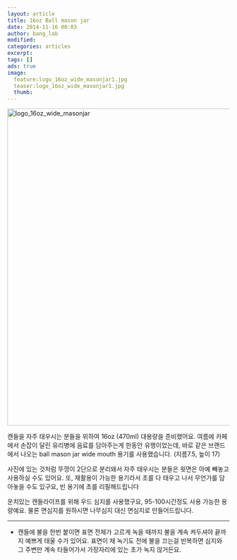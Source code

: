 ```yaml
---
layout: article
title: 16oz Ball mason jar
date: 2014-11-16 00:03
author: bang_lab
modified:
categories: articles
excerpt: 
tags: []
ads: true
image:
  feature:logo_16oz_wide_masonjar1.jpg
  teaser:logo_16oz_wide_masonjar1.jpg
  thumb:
---
```

<a href="https://bybanglab.files.wordpress.com/2014/11/logo_16oz_wide_masonjar1.jpg"><img class="alignnone size-full wp-image-53" src="https://bybanglab.files.wordpress.com/2014/11/logo_16oz_wide_masonjar1.jpg" alt="logo_16oz_wide_masonjar" width="541" height="720" /></a>

캔들을 자주 태우시는 분들을 위하여 16oz (470ml) 대용량을 준비했어요.
여름에 카페에서 손잡이 달린 유리병에 음료를 담아주는게 한동안 유행이었는데, 바로 같은 브랜드에서 나오는 ball mason jar wide mouth 용기를 사용했습니다. (지름7.5, 높이 17)

사진에 있는 것처럼 뚜껑이 2단으로 분리돼서 자주 태우시는 분들은 윗면은 아예 빼놓고 사용하실 수도 있어요.
또, 재활용이 가능한 용기라서 초를<span class="text_exposed_show"> 다 태우고 나서 무언가를 담아놓을 수도 있구요, 빈 용기에 초를 리필해드립니다 <i class="_4-k1 img sp_CHjQ01Xff48 sx_6db290"></i>

운치있는 캔들라이프를 위해 우드 심지를 사용했구요, 95-100시간정도 사용 가능한 용량예요.
물론 면심지를 원하시면 나무심지 대신 면심지로 만들어드립니다.

---------
* 캔들에 불을 한번 붙이면 표면 전체가 고르게 녹을 때까지 불을 계속 켜두셔야 끝까지 예쁘게 태울 수가 있어요. 표면이 채 녹기도 전에 불을 끄는걸 반복하면 심지와 그 주변만 계속 타들어가서 가장자리에 있는 초가 녹지 않거든요.</span>
